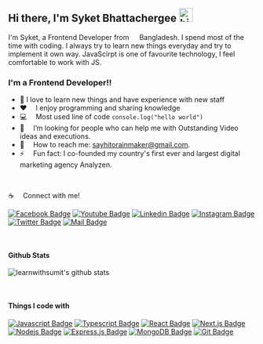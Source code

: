 ## Hi there, I'm Syket Bhattachergee <img src="https://user-images.githubusercontent.com/1303154/88677602-1635ba80-d120-11ea-84d8-d263ba5fc3c0.gif" width="28px" alt="hi">

I'm Syket, a Frontend Developer from <img src="https://image.flaticon.com/icons/svg/323/323299.svg" width="13"/> Bangladesh. I spend most of the time with coding. I always try to learn new things everyday and try to implement it own way. JavaScirpt is one of favourite technology, I feel comfortable to work with JS. 

### I'm a Frontend Developer!!

- 🔭 I love to learn new things and have experience with new staff
- :hearts: &emsp;I enjoy programming and sharing knowledge 
- :computer: &emsp;Most used line of code `console.log("hello world")` 
- 🤔 &emsp;I’m looking for people who can help me with Outstanding Video ideas and executions.
- :e-mail: &emsp;How to reach me: sayhitorainmaker@gmail.com.
- ⚡ &emsp;Fun fact: I co-founded my country's first ever and largest digital marketing agency Analyzen.

<br />

:coffee: &emsp;Connect with me!

[![Facebook Badge](https://img.shields.io/badge/Facebook-1877F2?style=for-the-badge&logo=facebook&logoColor=white)](https://facebook.com/syketb) 
[![Youtube Badge](https://img.shields.io/badge/YouTube-FF0000?style=for-the-badge&logo=youtube&logoColor=white)](https://www.youtube.com/channel/UCaVMXHdVSp_5TS2L8EYgbmQ) 
[![Linkedin Badge](https://img.shields.io/badge/LinkedIn-0077B5?style=for-the-badge&logo=linkedin&logoColor=white)](https://www.linkedin.com/in/syketb/) 
[![Instagram Badge](https://img.shields.io/badge/Instagram-E4405F?style=for-the-badge&logo=instagram&logoColor=white)](https://instagram.com/syket_insta)
[![Twitter Badge](https://img.shields.io/badge/Twitter-1DA1F2?style=for-the-badge&logo=twitter&logoColor=white)](https://twitter.com/syketb_twt) 
[![Mail Badge](https://img.shields.io/badge/Gmail-D14836?style=for-the-badge&logo=gmail&logoColor=white)](mailto:syketweb@gmail.com)

<br />

#### Github Stats

![learnwithsumit's github stats](https://github-readme-stats.vercel.app/api?username=syket-git&count_private=true&theme=tokyonight&hide=contribs,prs)

<br />

#### Things I code with

[![Javascript Badge](https://img.shields.io/badge/-Javascript-F0DB4F?style=for-the-badge&labelColor=black&logo=javascript&logoColor=F0DB4F)](#) [![Typescript Badge](https://img.shields.io/badge/-Typescript-007acc?style=for-the-badge&labelColor=black&logo=typescript&logoColor=007acc)](#) [![React Badge](https://img.shields.io/badge/-React-61DBFB?style=for-the-badge&labelColor=black&logo=react&logoColor=61DBFB)](#) [![Next.js Badge](https://img.shields.io/badge/next.js-000000?style=for-the-badge&logo=nextdotjs&logoColor=white)](#) [![Nodejs Badge](https://img.shields.io/badge/-Nodejs-3C873A?style=for-the-badge&labelColor=black&logo=node.js&logoColor=3C873A)](#) [![Express.js Badge](https://img.shields.io/badge/Express.js-000000?style=for-the-badge&logo=express&logoColor=white)](#) [![MongoDB Badge](https://img.shields.io/badge/MongoDB-4EA94B?style=for-the-badge&logo=mongodb&logoColor=white)](#) [![Git Badge](https://img.shields.io/badge/Git-F05032?style=for-the-badge&logo=git&logoColor=white)](#)


